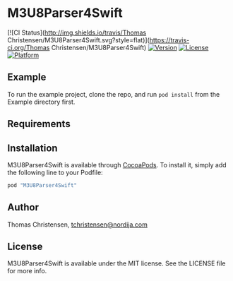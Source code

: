 # M3U8Parser4Swift

[![CI Status](http://img.shields.io/travis/Thomas Christensen/M3U8Parser4Swift.svg?style=flat)](https://travis-ci.org/Thomas Christensen/M3U8Parser4Swift)
[![Version](https://img.shields.io/cocoapods/v/M3U8Parser4Swift.svg?style=flat)](http://cocoapods.org/pods/M3U8Parser4Swift)
[![License](https://img.shields.io/cocoapods/l/M3U8Parser4Swift.svg?style=flat)](http://cocoapods.org/pods/M3U8Parser4Swift)
[![Platform](https://img.shields.io/cocoapods/p/M3U8Parser4Swift.svg?style=flat)](http://cocoapods.org/pods/M3U8Parser4Swift)

## Example

To run the example project, clone the repo, and run `pod install` from the Example directory first.

## Requirements

## Installation

M3U8Parser4Swift is available through [CocoaPods](http://cocoapods.org). To install
it, simply add the following line to your Podfile:

```ruby
pod "M3U8Parser4Swift"
```

## Author

Thomas Christensen, tchristensen@nordija.com

## License

M3U8Parser4Swift is available under the MIT license. See the LICENSE file for more info.
